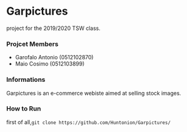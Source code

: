 # Garpictures

project for the 2019/2020 TSW class.


### Projcet Members
 
* Garofalo Antonio (0512102870)
* Maio Cosimo (0512103899)

### Informations

Garpictures is an e-commerce webiste aimed at selling stock images.

### How to Run

first of all,```git clone https://github.com/Huntonion/Garpictures/```
